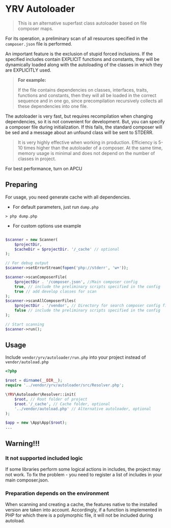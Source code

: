 # YRV Autoloader

> This is an alternative superfast class autoloader
> based on file composer maps.

For its operation, a preliminary scan of all resources specified 
in the `composer.json` file is performed.

An important feature is the exclusion of stupid forced inclusions. 
If the specified includes contain EXPLICIT functions and constants, 
they will be dynamically loaded along with the autoloading 
of the classes in which they are EXPLICITLY used.

> **For example:**
> 
>If the file contains dependencies on classes, interfaces, traits, functions and constants, 
> then they will all be loaded in the correct sequence and in one go, 
> since precompilation recursively collects all these dependencies into one file.

The autoloader is very fast, but requires recompilation when changing dependencies,
so it is not convenient for development. But, you can specify a composer file during initialization.
If this fails, the standard composer will be sed and a message about an unfound class will be sent to STDERR.


> It is very highly effective when working in production. 
> Efficiency is 5-10 times higher than the autoloader of a composer. 
> At the same time, memory usage is minimal and does not depend on the number of classes in project.


For best performance, turn on APCU


## Preparing
For usage, you need generate cache with all dependencies.

* For default parameters, just run `dump.php`
```shell
> php dump.php
```

* For custom options use example
```php

$scanner = new Scanner(
    $projectDir, 
    $cacheDir = $projectDir. '/_cache' // optional
);

// For debug output
$scanner->setErrorStream(fopen('php://stderr', 'w+'));

$scanner->scanComposerFile(
    $projectDir . '/composer.json', //Main composer config  
    true, // include the preliminary scripts specified in the config
    true // add develop classes for scan
);
$scanner->scanAllComposerFiles(
    $projectDir . '/vendor', // Directory for search composer config files
    false // include the preliminary scripts specified in the config
);

// Start scanning
$scanner->run(); 
```

## Usage
Include `vendor/yrv/autoloader/run.php` into your project instead of `vendor/autoload.php`

```php
<?php

$root = dirname(__DIR__);
require '../vendor/yrv/autoloader/src/Resolver.php';

\YRV\Autoloader\Resolver::init(
    $root, // Root folder of project
    $root.'/_cache', // Cache folder, optional
    '../vendor/autoload.php' // Alternative autoloader, optional
);

$app = new \App\App($root);
...
```

## Warning!!!

### It not supported included logic
If some libraries perform some logical actions in includes,
the project may not work. To fix the problem - you need to register
a list of includes in your main composer.json.

### Preparation depends on the environment
When scanning and creating a cache, the features native to the installed version
are taken into account. Accordingly, if a function is implemented in PHP for which there
is a polymorphic file, it will not be included during autoload.



